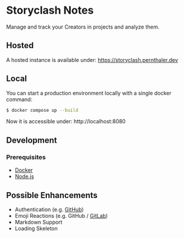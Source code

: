 # Storyclash Notes

Manage and track your Creators in projects and analyze them.

## Hosted

A hosted instance is available under: https://storyclash.pernthaler.dev

## Local

You can start a production environment locally with a single docker command:

```bash
$ docker compose up --build
```

Now it is accessible under: http://localhost:8080

## Development

### Prerequisites

- [Docker](https://www.docker.com/products/docker-desktop/)
- [Node.js](https://nodejs.org/en)

## Possible Enhancements

- Authentication (e.g. [GitHub](https://docs.github.com/en/apps/creating-github-apps/about-creating-github-apps/about-creating-github-apps))
- Emoji Reactions (e.g. GitHub / [GitLab](https://docs.gitlab.com/user/emoji_reactions/))
- Markdown Support
- Loading Skeleton
